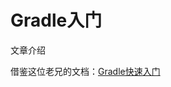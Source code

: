 # Gradle入门 

文章介绍

借鉴这位老兄的文档：[Gradle快速入门](https://www.cnblogs.com/davenkin/p/gradle-learning-1.html)